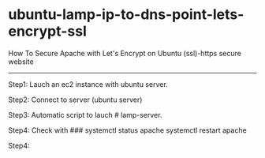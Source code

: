 # ubuntu-lamp-ip-to-dns-point-lets-encrypt-ssl

How To Secure Apache with Let's Encrypt on Ubuntu (ssl)-https secure website

-------------------------------------------------------------------------------------------------------------

Step1: Lauch an ec2 instance with ubuntu server.

Step2: Connect to server (ubuntu server)

Step3: Automatic script to lauch # lamp-server.

Step4: Check with ###
                       systemctl status apache
                       systemctl restart apache 

Step4:                         
